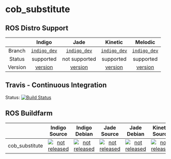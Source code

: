 cob_substitute
===========

## ROS Distro Support

|         | Indigo | Jade | Kinetic | Melodic |
|:-------:|:------:|:----:|:-------:|:-------:|
| Branch  | [`indigo_dev`](https://github.com/ipa320/cob_substitute/tree/indigo_dev) | [`indigo_dev`](https://github.com/ipa320/cob_substitute/tree/indigo_dev) | [`indigo_dev`](https://github.com/ipa320/cob_substitute/tree/indigo_dev) | [`indigo_dev`](https://github.com/ipa320/cob_substitute/tree/indigo_dev) |
| Status  |  supported | not supported | supported | supported |
| Version | [version](http://repositories.ros.org/status_page/ros_indigo_default.html?q=cob_substitute) | [version](http://repositories.ros.org/status_page/ros_jade_default.html?q=cob_substitute) | [version](http://repositories.ros.org/status_page/ros_kinetic_default.html?q=cob_substitute) | [version](http://repositories.ros.org/status_page/ros_melodic_default.html?q=cob_substitute) |

## Travis - Continuous Integration

Status: [![Build Status](https://travis-ci.org/ipa320/cob_substitute.svg?branch=indigo_dev)](https://travis-ci.org/ipa320/cob_substitute)

## ROS Buildfarm

|         | Indigo Source | Indigo Debian | Jade Source | Jade Debian | Kinetic Source | Kinetic Debian | Melodic Source | Melodic Debian |
|:-------:|:-------------:|:-------------:|:-----------:|:-----------:|:--------------:|:--------------:|:--------------:|:--------------:|
| cob_substitute | [![not released](http://build.ros.org/buildStatus/icon?job=Isrc_uT__cob_substitute__ubuntu_trusty__source)](http://build.ros.org/view/Isrc_uT/job/Isrc_uT__cob_substitute__ubuntu_trusty__source/) | [![not released](http://build.ros.org/buildStatus/icon?job=Ibin_uT64__cob_substitute__ubuntu_trusty_amd64__binary)](http://build.ros.org/view/Ibin_uT64/job/Ibin_uT64__cob_substitute__ubuntu_trusty_amd64__binary/) | [![not released](http://build.ros.org/buildStatus/icon?job=Jsrc_uT__cob_substitute__ubuntu_trusty__source)](http://build.ros.org/view/Jsrc_uT/job/Jsrc_uT__cob_substitute__ubuntu_trusty__source/) | [![not released](http://build.ros.org/buildStatus/icon?job=Jbin_uT64__cob_substitute__ubuntu_trusty_amd64__binary)](http://build.ros.org/view/Jbin_uT64/job/Jbin_uT64__cob_substitute__ubuntu_trusty_amd64__binary/) | [![not released](http://build.ros.org/buildStatus/icon?job=Ksrc_uX__cob_substitute__ubuntu_xenial__source)](http://build.ros.org/view/Ksrc_uX/job/Ksrc_uX__cob_substitute__ubuntu_xenial__source/) | [![not released](http://build.ros.org/buildStatus/icon?job=Kbin_uX64__cob_substitute__ubuntu_xenial_amd64__binary)](http://build.ros.org/view/Kbin_uX64/job/Kbin_uX64__cob_substitute__ubuntu_xenial_amd64__binary/) | [![not released](http://build.ros.org/buildStatus/icon?job=Msrc_uB__cob_substitute__ubuntu_bionic__source)](http://build.ros.org/view/Msrc_uB/job/Msrc_uB__cob_substitute__ubuntu_bionic__source/) | [![not released](http://build.ros.org/buildStatus/icon?job=Mbin_uB64__cob_substitute__ubuntu_bionic_amd64__binary)](http://build.ros.org/view/Mbin_uB64/job/Mbin_uB64__cob_substitute__ubuntu_bionic_amd64__binary/) |
